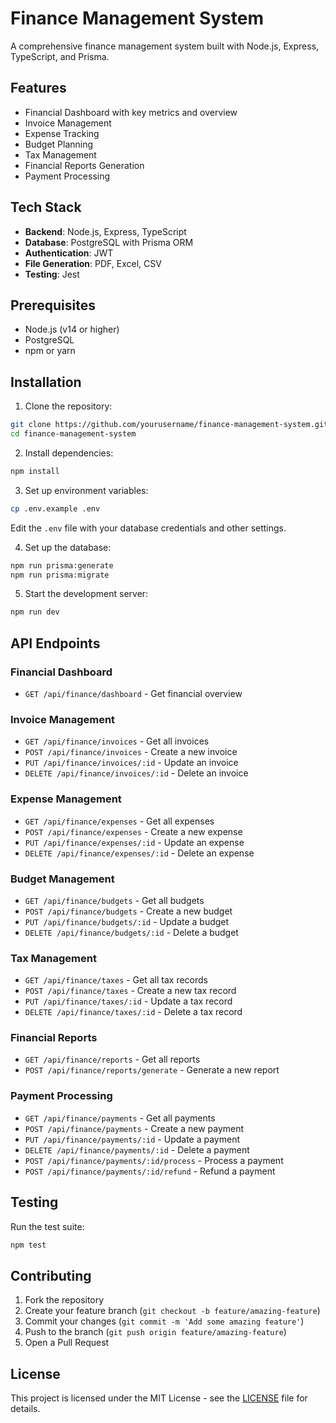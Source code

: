 # Finance Management System

A comprehensive finance management system built with Node.js, Express, TypeScript, and Prisma.

## Features

- Financial Dashboard with key metrics and overview
- Invoice Management
- Expense Tracking
- Budget Planning
- Tax Management
- Financial Reports Generation
- Payment Processing

## Tech Stack

- **Backend**: Node.js, Express, TypeScript
- **Database**: PostgreSQL with Prisma ORM
- **Authentication**: JWT
- **File Generation**: PDF, Excel, CSV
- **Testing**: Jest

## Prerequisites

- Node.js (v14 or higher)
- PostgreSQL
- npm or yarn

## Installation

1. Clone the repository:
```bash
git clone https://github.com/yourusername/finance-management-system.git
cd finance-management-system
```

2. Install dependencies:
```bash
npm install
```

3. Set up environment variables:
```bash
cp .env.example .env
```
Edit the `.env` file with your database credentials and other settings.

4. Set up the database:
```bash
npm run prisma:generate
npm run prisma:migrate
```

5. Start the development server:
```bash
npm run dev
```

## API Endpoints

### Financial Dashboard
- `GET /api/finance/dashboard` - Get financial overview

### Invoice Management
- `GET /api/finance/invoices` - Get all invoices
- `POST /api/finance/invoices` - Create a new invoice
- `PUT /api/finance/invoices/:id` - Update an invoice
- `DELETE /api/finance/invoices/:id` - Delete an invoice

### Expense Management
- `GET /api/finance/expenses` - Get all expenses
- `POST /api/finance/expenses` - Create a new expense
- `PUT /api/finance/expenses/:id` - Update an expense
- `DELETE /api/finance/expenses/:id` - Delete an expense

### Budget Management
- `GET /api/finance/budgets` - Get all budgets
- `POST /api/finance/budgets` - Create a new budget
- `PUT /api/finance/budgets/:id` - Update a budget
- `DELETE /api/finance/budgets/:id` - Delete a budget

### Tax Management
- `GET /api/finance/taxes` - Get all tax records
- `POST /api/finance/taxes` - Create a new tax record
- `PUT /api/finance/taxes/:id` - Update a tax record
- `DELETE /api/finance/taxes/:id` - Delete a tax record

### Financial Reports
- `GET /api/finance/reports` - Get all reports
- `POST /api/finance/reports/generate` - Generate a new report

### Payment Processing
- `GET /api/finance/payments` - Get all payments
- `POST /api/finance/payments` - Create a new payment
- `PUT /api/finance/payments/:id` - Update a payment
- `DELETE /api/finance/payments/:id` - Delete a payment
- `POST /api/finance/payments/:id/process` - Process a payment
- `POST /api/finance/payments/:id/refund` - Refund a payment

## Testing

Run the test suite:
```bash
npm test
```

## Contributing

1. Fork the repository
2. Create your feature branch (`git checkout -b feature/amazing-feature`)
3. Commit your changes (`git commit -m 'Add some amazing feature'`)
4. Push to the branch (`git push origin feature/amazing-feature`)
5. Open a Pull Request

## License

This project is licensed under the MIT License - see the [LICENSE](LICENSE) file for details. 